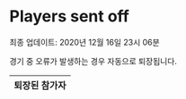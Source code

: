 # Players sent off
최종 업데이트: 2020년 12월 16일 23시 06분


경기 중 오류가 발생하는 경우 자동으로 퇴장됩니다.


| 퇴장된 참가자 |
|:---:|